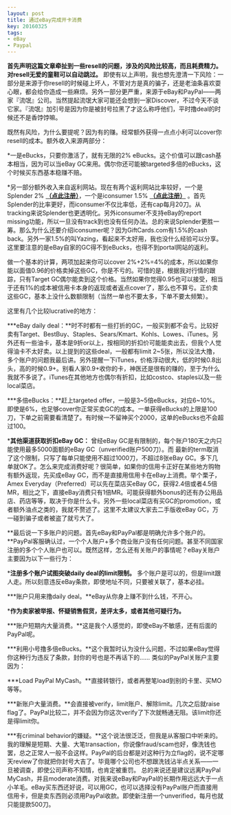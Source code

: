 ```yaml
---
layout: post
title: 通过eBay完成开卡消费
key: 20160325
tags:
- eBay
- Paypal
---
```


**首先声明这篇文章牵扯到一些resell的问题，涉及的风险比较高，而且耗费精力。对resell无爱的童鞋可以自动跳过。**
即使有以上声明，我也想先澄清一下风险：一部分是来源于你resell的时候碰上坏人，不管对方是真的骗子，还是老油条喜欢耍心眼，都会给你造成一些麻烦。另外一部分更严重，来源于eBay和PayPal——两家『流氓』公司。当然提起流氓大家可能还会想到一家Discover，不过今天不谈它家。『流氓』加引号是因为你是被封号拉黑了才这么称呼他们，平时撸deal的时候还不是香饽饽嘛。

既然有风险，为什么要提呢？因为有的赚。经常额外获得一点点小利可以cover你resell的成本。额外收入来源两部分：

*一是eBucks，只要你激活了，就有无限的2% eBucks。这个价值可以跟cash基本相当，因为可以当eBay GC来用。偶尔你还可能被targeted多倍的eBucks，这个时候买东西基本稳赚不赔。

	
*另一部分额外收入来自返利网站。现在有两个返利网站比率较好，一个是Splender 2%
**[（点此注册）](http://fbuy.me/c8VO7)**，一个是iconsumer 1.5%
**[（点此注册）](https://www.iconsumer.com/IOBHTkl)**
。首先Splender的比率更好，而iconsumer不仅比率低，还有cap每月20刀。从tracking来说Splender也更透明化。另外iconsumer不支持eBay的report missing功能，所以一旦没有track到也没有任何办法。总的来说Splender更胜一筹。那么为什么还要介绍iconsumer呢？因为GiftCards.com有1.5%的cash back。另外一家1.5%的叫Yazing，看起来不太好用，我也没什么经验可以分享。
这里要注意的是eBay自家的GC得不到eBucks，也得不到portal网站的返利。

做一个基本的计算，两项加起来你可以cover 2%+2%=4%的成本，所以如果你能以面值0.96的价格卖掉这些GC，你是不亏的。可惜的是，根据我对行情的跟踪，只有Target GC偶尔能卖到这个价格。当然如果你觉得0.95也可以接受，相当于还有1%的成本被信用卡本身的返现或者返点cover了，那么也不算亏。正价卖这些GC，基本上没什么数额限制（当然一单也不要太多，下单不要太频繁）。

这里有几个比较lucrative的地方：

***eBay daily deal：**时不时都有一些打折的GC，一般买到都不会亏。比较好卖有Target、BestBuy、Staples、Sears/Kmart、Kohls、Lowes、iTunes。另外还有一些油卡，基本是9折or以上，按相同的折扣价可能能卖出去，但我个人觉得油卡不太好卖。以上提到的这些deal，一般都有limit 2~5张，所以没法大撸，多个账户的问题我最后讲。另外提醒一下iTunes，价格浮动很大，低的时候0.8出头，高的时候0.9+。别看人家0.9+收你的卡，神医还是很有的赚的，至于为什么我就不多说了。iTunes在其他地方也偶尔有折扣，比如costco、staples以及一些local菜店。

	
***多倍eBucks：**赶上targeted offer，一般是3~5倍eBucks，对应6~10%。即使是6%，也足够cover你正常买卖GC的成本。一单获得eBucks的上限是100刀，下单之前需要看清楚了。有时候一不留神买个2000，这单的eBucks也不会超过100。

	
***其他渠道获取折扣eBay GC：**
曾经eBay GC是有限制的，每个账户180天之内只能使用最多5000面额的eBay GC（unverified账户500刀）。而
最新的term取消了这个限制，只写了每单只能使用不超过1000刀，不超过8张eBay GC。多下几单就OK了。怎么来完成消费好呢？很简单，如果你的信用卡正好在某些地方购物有额外返现，先买成eBay GC，而不是直接用信用卡在eBay上消费。举个栗子，Amex Everyday（Preferred）可以先在菜店买eBay GC，获得2.4倍或者4.5倍MR，相比之下，直接eBay消费只有1倍MR。可能获得额外bonus的还有办公用品店、药店等等，取决于你是什么卡。另外一些local菜店有买GC的promotion，或者额外油点之类的，我就不赘述了。这里不太建议大家去二手版收eBay GC，万一碰到骗子或者被盗了就亏大了。

**最后说一下多账户的问题。首先eBay和PayPal都是明确允许多个账户的。**PayPal客服确认过，一个个人账户+多个商业账户没有任何问题。甚至不同国家注册的多个个人账户也可以。既然这样，怎么还有关账户的事情呢？eBay关账户主要因为以下一些行为：

***注册多个账户试图突破daily deal的limit限制。**
多个账户是可以的，但是limit跟人走。所以刻意违反eBay条款，即使地址不同，只要被关联了，基本必挂。

	
***账户只用来撸daily deal。**eBay从你身上赚不到什么钱，不开心。

	
***作为卖家被举报、怀疑销售假货，差评太多，或者其他可疑行为。**

	
***账户短期内大量消费。**这是我个人感觉的，即使eBay不敏感，还有后面的PayPal呢。

	
***利用小号撸多倍eBucks。**这个我暂时认为没什么问题，不过如果eBay觉得你这种行为违反了条款，封你的号也是不再话下的……
类似的PayPal关账户主要因为：

***Load PayPal MyCash。**直接转银行，或者再整笔load到别的卡里、买MO等等。

	
***新账户大量消费。**会直接被verify，limit账户、解除limit。几次之后就raise flag了。PayPal比较二，并不会因为你这次verify了下次就畅通无阻。该limit你还是得limit你。

	
***有criminal behavior的嫌疑。**这个说法很泛泛，但我是从客服口中听来的。我的理解是短期、大量、大笔transaction，你说像fraud/scam也好，像洗钱也罢，总之正常人一般不会这样。PayPal的后台都是对这种行为立flag的，说不定哪天review了你就把你封号大吉了。毕竟哪个公司也不想跟洗钱沾半点关系——一旦被调查，即使公司声称不知情，也肯定被重罚。
总的来说还是建议远离PayPal MyCash，并且moderate消费。对我来说eBay和PayPal的长期作用远远大于一点小羊毛。eBay买东西还好说，可以用GC，也可以选择没有PayPal账户而直接用信用卡，但是卖东西则必须用PayPal收款。即使新注册一个unverified，每月也就只能提款500刀。